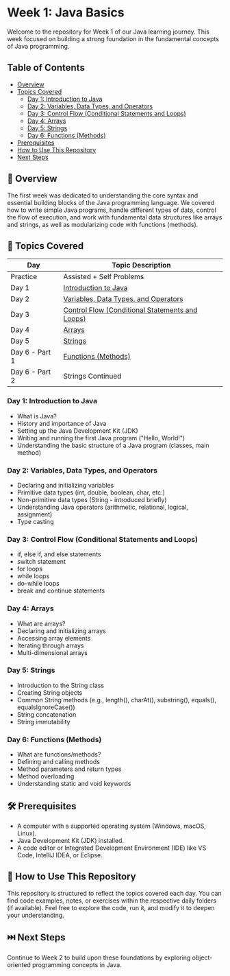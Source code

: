 # Week 1: Java Basics

Welcome to the repository for Week 1 of our Java learning journey. This week focused on
building a strong foundation in the fundamental concepts of Java programming.

## Table of Contents
- [Overview](#overview)
- [Topics Covered](#topics-covered)
  - [Day 1: Introduction to Java](#day-1-introduction-to-java)
  - [Day 2: Variables, Data Types, and Operators](#day-2-variables-data-types-and-operators)
  - [Day 3: Control Flow (Conditional Statements and Loops)](#day-3-control-flow-conditional-statements-and-loops)
  - [Day 4: Arrays](#day-4-arrays)
  - [Day 5: Strings](#day-5-strings)
  - [Day 6: Functions (Methods)](#day-6-functions-methods)
- [Prerequisites](#prerequisites)
- [How to Use This Repository](#how-to-use-this-repository)
- [Next Steps](#next-steps)

## 🧠 Overview
The first week was dedicated to understanding the core syntax and essential building blocks of
the Java programming language. We covered how to write simple Java programs, handle
different types of data, control the flow of execution, and work with fundamental data structures
like arrays and strings, as well as modularizing code with functions (methods).

## 📘 Topics Covered

| Day | Topic Description | 
|-----|--------------------|
| Practice | Assisted + Self Problems | [Practice](https://github.com/Sandhiya-1718/Week01-Core-Programming/tree/Practice) |
| Day 1 | [Introduction to Java](#day-1-introduction-to-java) | [Day-1](https://github.com/Sandhiya-1718/Week01-Core-Programming/tree/Day-1) |
| Day 2 | [Variables, Data Types, and Operators](#day-2-variables-data-types-and-operators) | [Day-2](https://github.com/Sandhiya-1718/Week01-Core-Programming/tree/Day-2) |
| Day 3 | [Control Flow (Conditional Statements and Loops)](#day-3-control-flow-conditional-statements-and-loops) | [Day-3](https://github.com/Sandhiya-1718/Week01-Core-Programming/tree/Day-3) |
| Day 4 | [Arrays](#day-4-arrays) | [Day-4](https://github.com/Sandhiya-1718/Week01-Core-Programming/tree/Day-4) |
| Day 5 | [Strings](#day-5-strings) | [Day-5](https://github.com/Sandhiya-1718/Week01-Core-Programming/tree/Day-5) |
| Day 6 - Part 1 | [Functions (Methods)](#day-6-functions-methods)| [Day-6-Buildin-Functions](https://github.com/Sandhiya-1718/Week01-Core-Programming/tree/Day-6-Buildin-Functions) |
| Day 6 - Part 2 | Strings Continued | [Day-6-Strings](https://github.com/Sandhiya-1718/Week01-Core-Programming/tree/Day-6-Strings) |

### Day 1: Introduction to Java
- What is Java?
- History and importance of Java
- Setting up the Java Development Kit (JDK)
- Writing and running the first Java program ("Hello, World!")
- Understanding the basic structure of a Java program (classes, main method)

### Day 2: Variables, Data Types, and Operators
- Declaring and initializing variables
- Primitive data types (int, double, boolean, char, etc.)
- Non-primitive data types (String - introduced briefly)
- Understanding Java operators (arithmetic, relational, logical, assignment)
- Type casting

### Day 3: Control Flow (Conditional Statements and Loops)
- if, else if, and else statements
- switch statement
- for loops
- while loops
- do-while loops
- break and continue statements

### Day 4: Arrays
- What are arrays?
- Declaring and initializing arrays
- Accessing array elements
- Iterating through arrays
- Multi-dimensional arrays

### Day 5: Strings
- Introduction to the String class
- Creating String objects
- Common String methods (e.g., length(), charAt(), substring(), equals(), equalsIgnoreCase())
- String concatenation
- String immutability

### Day 6: Functions (Methods)
- What are functions/methods?
- Defining and calling methods
- Method parameters and return types
- Method overloading
- Understanding static and void keywords

## 🛠️ Prerequisites
- A computer with a supported operating system (Windows, macOS, Linux).
- Java Development Kit (JDK) installed.
- A code editor or Integrated Development Environment (IDE) like VS Code, IntelliJ IDEA, or Eclipse.

## 📂 How to Use This Repository
This repository is structured to reflect the topics covered each day. You can find code examples,
notes, or exercises within the respective daily folders (if available). Feel free to explore the
code, run it, and modify it to deepen your understanding.

## ⏭️ Next Steps
Continue to Week 2 to build upon these foundations by exploring object-oriented programming concepts in Java.
